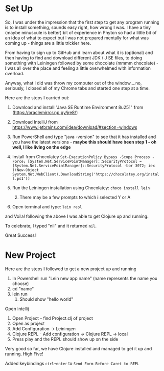 # Set Up

So, I was under the impression that the first step to get any program running is to install something, sounds easy right, how wrong I was.  I have a tiny (maybe minuscule is better) bit of experience in Phyton so had a little bit of an idea of what to expect but I was not prepared mentally for what was coming up - things are a little trickier here.

From having to sign up to GitHub and learn about what it is (optional) and then having to find and download different JDK / J SE files,  to doing something with Leiningen followed by some chocolate (mmmm chocolate) - I was all over the place and feeling a little overwhelmed with information overload. 

Anyway, what I did was throw my computer out of the window....no, seriously, I closed all of my Chrome tabs and started one step at a time. 

Here are the steps I carried out:

1. Download and install "Java SE Runtime Environment 8u251" from (https://oraclemirror.np.gy/jre8/)
2. Download IntelliJ from https://www.jetbrains.com/idea/download/#section=windows
3. Run PowerShell and type "java -version" to see that it has installed and you have the latest versions - **maybe this should have been step 1 - oh well, I like living on the edge**
4. Install from Chocolatey `Set-ExecutionPolicy Bypass -Scope Process -Force; [System.Net.ServicePointManager]::SecurityProtocol = [System.Net.ServicePointManager]::SecurityProtocol -bor 3072; iex ((New-Object System.Net.WebClient).DownloadString('https://chocolatey.org/install.ps1'))`
5. Run the Leiningen installation using Chocolatey: `choco install lein`

	2. There may be a few prompts to which i selected Y or A
5. Open terminal and type: `lein repl`

and Voila! following the above I was able to get Clojure up and running. 

To celebrate, I typed "nil" and it returned `nil`. 

Great Success!


# New Project

Here are the steps I followed to get a new project up and running

1. In Powershell run "Lein new app name" (name represents the name you choose)
2. cd "name"
3. lein run
	1. Should show "hello world"

Open Intellij
1. Open Project - find Project.clj of project
2. Open as project
3. Add Configuration -> Leiningen
4. Clojure REPL - Add configuration -> Clojure REPL -> local
5. Press play and the REPL should show up on the side

Very good so far, we have Clojure installed and managed to get it up and running. High Five!

Added keybindings `ctrl+enter` to `Send Form Before Caret to REPL`
